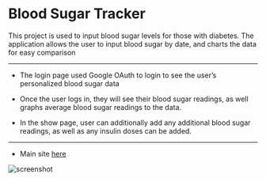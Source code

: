 # Blood Sugar Tracker

This project is used to input blood sugar levels for those with diabetes. The application allows the user to input blood sugar by date, and charts the data for easy comparison  

---


* The login page used Google OAuth to login to see the user’s personalized blood sugar data

* Once the user logs in, they will see their blood sugar readings, as well graphs average blood sugar readings to the data. 
* In the show page, user can additionally add any additional blood sugar readings, as well as any  insulin doses can be added.  


---
* Main site [here ](https://sei-bloodsugartracker.herokuapp.com/)


![screenshot](Game-Screenshot.png)


